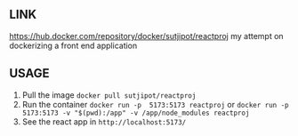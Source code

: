 ## LINK
https://hub.docker.com/repository/docker/sutjipot/reactproj
my attempt on dockerizing a front end application


## USAGE
1. Pull the image ```docker pull sutjipot/reactproj```
2. Run the container ```docker run -p  5173:5173 reactproj``` or ```docker run -p  5173:5173 -v "$(pwd):/app" -v /app/node_modules reactproj```
3. See the react app in ```http://localhost:5173/```

